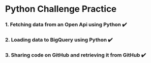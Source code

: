 # Python Challenge Practice

### 1. Fetching data from an Open Api using Python ✔️
### 2. Loading data to BigQuery using Python ✔️
### 3. Sharing code on GitHub and retrieving it from GitHub ✔️
